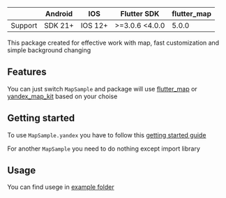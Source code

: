 <!--
This README describes the package. If you publish this package to pub.dev,
this README's contents appear on the landing page for your package.

For information about how to write a good package README, see the guide for
[writing package pages](https://dart.dev/guides/libraries/writing-package-pages).

For general information about developing packages, see the Dart guide for
[creating packages](https://dart.dev/guides/libraries/create-library-packages)
and the Flutter guide for
[developing packages and plugins](https://flutter.dev/developing-packages).
-->


|   |Android|IOS|Flutter SDK|flutter_map|
|---|---|---|---|---|
|Support|SDK 21+|IOS 12+|>=3.0.6 <4.0.0|5.0.0|


This package created for effective work with map, fast customization and simple background changing

## Features

You can just switch `MapSample` and package will use [flutter_map](https://pub.dev/packages/flutter_map) or [yandex_map_kit](https://pub.dev/packages/yandex_mapkit) based on your choise

## Getting started

To use `MapSample.yandex` you have to follow this [getting started guide](https://pub.dev/packages/yandex_mapkit#getting-started)

For another `MapSample` you need to do nothing except import library

## Usage

You can find usege in [example folder](https://github.com/LoToSS13/effective_map_template/tree/main/example/effective_map_example)




